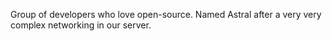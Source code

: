 Group of developers who love open-source. Named Astral after a very very complex networking in our server.
